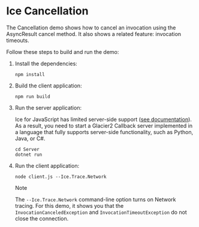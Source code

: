 # Ice Cancellation

The Cancellation demo shows how to cancel an invocation using the AsyncResult cancel method. It also shows a related
feature: invocation timeouts.

Follow these steps to build and run the demo:

1. Install the dependencies:

    ```shell
    npm install
    ```

2. Build the client application:

    ```shell
    npm run build
    ```

3. Run the server application:

    Ice for JavaScript has limited server-side support ([see documentation][1]). As a result, you need to start a
    Glacier2 Callback server implemented in a language that fully supports server-side functionality, such as Python,
    Java, or C#.

    ```shell
    cd Server
    dotnet run
    ```

4. Run the client application:

    ```shell
    node client.js --Ice.Trace.Network
    ```

    > [!NOTE]
    > The `--Ice.Trace.Network` command-line option turns on Network tracing. For this demo, it shows you that the
    > `InvocationCanceledException` and `InvocationTimeoutException` do not close the connection.

[1]: https://doc.zeroc.com/ice/3.7/language-mappings/javascript-mapping
